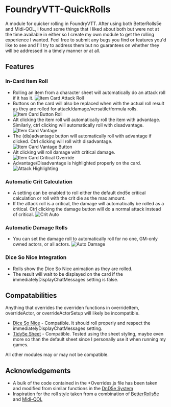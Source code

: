 # FoundryVTT-QuickRolls
A module for quicker rolling in FoundryVTT. After using both BetterRolls5e and Midi-QOL, I found some things that I liked about both but were not at the time available in either so I create my own module to get the rolling experience I wanted. Feel free to submit any bugs you find or features you'd like to see and I'll try to address them but no guarantees on whether they will be addressed in a timely manner or at all.

## Features
### In-Card Item Roll
* Rolling an item from a character sheet will automatically do an attack roll if it has it.
![Item Card Attack Roll](https://raw.githubusercontent.com/slcao2/FoundryVTT-QuickRolls/main/screenshots/item-roll-attack.gif)
* Buttons on the card will also be replaced when with the actual roll result as they are rolled for attack/damage/versatile/formula rolls.
![Item Card Button Roll](https://raw.githubusercontent.com/slcao2/FoundryVTT-QuickRolls/main/screenshots/item-roll-buttons.gif)
* Alt clicking the item roll will automatically roll the item with advantage. Similarly, ctrl clicking will automatically roll with disadvantage.
![Item Card Vantage](https://raw.githubusercontent.com/slcao2/FoundryVTT-QuickRolls/main/screenshots/item-roll-vantage.gif)
* The (dis)advantage button will automatically roll with advantage if clicked. Ctrl clicking will roll with disadvantage.
![Item Card Vantage Button](https://raw.githubusercontent.com/slcao2/FoundryVTT-QuickRolls/main/screenshots/item-roll-vantage-button.gif)
* Alt clicking will roll damage with critical damage.
![Item Card Critical Override](https://raw.githubusercontent.com/slcao2/FoundryVTT-QuickRolls/main/screenshots/item-roll-crit-override.gif)
* Advantage/Disadvantage is highlighted properly on the card.
![Attack Highlighting](https://raw.githubusercontent.com/slcao2/FoundryVTT-QuickRolls/main/screenshots/attack-highlighting.jpg)

### Automatic Crit Calculation
* A setting can be enabled to roll either the default dnd5e critical calculation or roll with the crit die as the max amount.
* If the attack roll is a critical, the damage will automatically be rolled as a critical. Ctrl clicking the damage button will do a normal attack instead of critical.
![Crit Auto](https://raw.githubusercontent.com/slcao2/FoundryVTT-QuickRolls/main/screenshots/crit-auto.gif)

### Automatic Damage Rolls
* You can set the damage roll to automatically roll for no one, GM-only owned actors, or all actors.
![Auto Damage](https://raw.githubusercontent.com/slcao2/FoundryVTT-QuickRolls/main/screenshots/auto-damage.gif)

### Dice So Nice Integration
* Rolls show the Dice So Nice animation as they are rolled.
* The result will wait to be displayed on the card if the immediatelyDisplayChatMessages setting is false.

## Compatabilities
Anything that overrides the overriden functions in overrideItem, overrideActor, or overrideActorSetup will likely be incompatible.
* [Dice So Nice](https://gitlab.com/riccisi/foundryvtt-dice-so-nice) - Compatible. It should roll properly and respect the immediatelyDisplayChatMessages setting.
* [Tidy5e Sheet](https://github.com/sdenec/tidy5e-sheet) - Compatible. Tested using the sheet styling, maybe even more so than the default sheet since I personally use it when running my games.

All other modules may or may not be compatible.

## Acknowledgements
* A bulk of the code contained in the *Overrides.js file has been taken and modified from similar functions in the [DnD5e System](https://gitlab.com/foundrynet/dnd5e)
* Inspiration for the roll style taken from a combination of [BetterRolls5e](https://github.com/RedReign/FoundryVTT-BetterRolls5e) and [Midi-QOL](https://gitlab.com/tposney/midi-qol)
